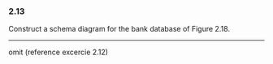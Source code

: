 ### 2.13

Construct a schema diagram for the bank database of Figure 2.18.

---

omit (reference excercie 2.12)